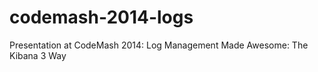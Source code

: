 codemash-2014-logs
==================

Presentation at CodeMash 2014: Log Management Made Awesome: The Kibana 3 Way
